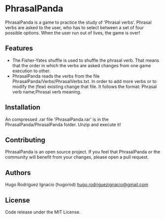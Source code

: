 ﻿# PhrasalPanda

PhrasalPanda is a game to practice the study of 'Phrasal verbs'. Phrasal verbs
are asked to the user, who has to select between a set of four possible options.
When the user run out of lives, the game is over!

## Features
- The Fisher-Yates shuffle is used to shuffle the phrasal verb. That means 
 that the order in which the verbs are asked changes from one game execution to
 other.
- PhrasalPanda reads the verbs from the file PhrasalPanda/Verbs/PhrasalVerbs.txt.
 In order to add more verbs or to modify the (few) existing change that file.
 It follows the format: Phrasal verb name;Phrasal verb meaning.

## Installation
An compressed .rar file 'PhrasalPanda.rar' is in the PhrasalPanda/PhrasalPanda folder.
Unzip and execute it!

## Contributing
PhrasalPanda is an open source project. If you feel that PhrasalPanda or the
community will benefit from your changes, please open a pull request.

## Authors
Hugo Rodríguez Ignacio (hugorod) hugo.rodriguezignacio@gmail.com

## License
Code release under the MIT License.
